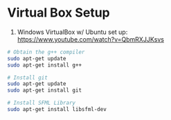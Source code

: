# Virtual Box Setup


1. Windows VirtualBox w/ Ubuntu set up: https://www.youtube.com/watch?v=QbmRXJJKsvs

```bash
# Obtain the g++ compiler
sudo apt-get update
sudo apt-get install g++

# Install git
sudo apt-get update
sudo apt-get install git

# Install SFML Library
sudo apt-get install libsfml-dev
```
